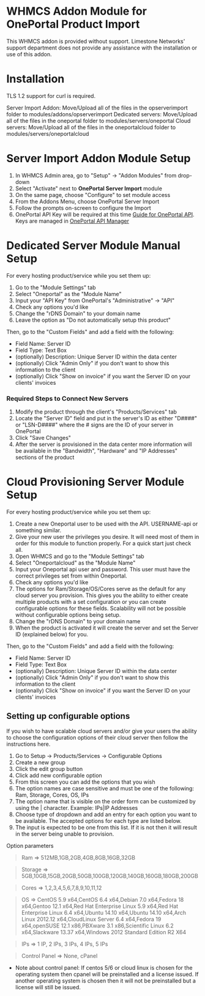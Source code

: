 # WHMCS Addon Module for OnePortal Product Import

This WHMCS addon is provided without support. Limestone Networks' support department does not provide any assistance with the installation or use of this addon.

# Installation

TLS 1.2 support for curl is required.

Server Import Addon: Move/Upload all of the files in the opserverimport folder to modules/addons/opserverimport
Dedicated servers: Move/Upload all of the files in the oneportal folder to modules/servers/oneportal
Cloud servers: Move/Upload all of the files in the oneportalcloud folder to modules/servers/oneportalcloud

# Server Import Addon Module Setup

1.  In WHMCS Admin area, go to "Setup" -> "Addon Modules" from drop-down
2.  Select "Activate" next to **OnePortal Server Import** module
3.  On the same page, choose "Configure" to set module access
4.  From the Addons Menu, choose OnePortal Server Import 
5.  Follow the prompts on-screen to configure the Import
6.  OnePortal API Key will be required at this time [Guide for OnePortal API](http://support.limestonenetworks.com/knowledge-base/api-usage-methods/ "Limestone Networks API Usage"). Keys are managed in [OnePortal API Manager](https://one.limestonenetworks.com/administrative/apilegacy.html)

# Dedicated Server Module Manual Setup

For every hosting product/service while you set them up:

1.  Go to the "Module Settings" tab
2.  Select "Oneportal" as the "Module Name"
3.  Input your "API Key" from OnePortal's "Administrative" -> "API"
4.  Check any options you'd like
5.  Change the "rDNS Domain" to your domain name
6.  Leave the option as "Do not automatically setup this product"

Then, go to the "Custom Fields" and add a field with the following:

- Field Name: Server ID
- Field Type: Text Box
- (optionally) Description: Unique Server ID within the data center
- (optionally) Click "Admin Only" if you don't want to show this information to the client
- (optionally) Click "Show on invoice" if you want the Server ID on your clients' invoices

### Required Steps to Connect New Servers

1.  Modify the product through the client's "Products/Services" tab
2.  Locate the "Server ID" field and put in the server's ID as either "D####" or "LSN-D####" where the # signs are the ID of your server in OnePortal
3.  Click "Save Changes"
4.  After the server is provisioned in the data center more information will be available in the "Bandwidth", "Hardware" and "IP Addresses" sections of the product


# Cloud Provisioning Server Module Setup

For every hosting product/service while you set them up:

1.  Create a new Oneportal user to be used with the API. USERNAME-api or something similar.
2.  Give your new user the privileges you desire. It will need most of them in order for this module to function properly. For a quick start just check all.
3.  Open WHMCS and go to the "Module Settings" tab
4.  Select "Oneportalcloud" as the "Module Name"
5.  Input your Oneportal api user and password. This user must have the correct privileges set from within Oneportal.
6.  Check any options you'd like
7.  The options for Ram/Storage/OS/Cores serve as the default for any cloud server you provision.
This gives you the ability to either create multiple products with a set configuration or you can create configurable options for these fields.
Scalability will not be possible without configurable options being setup.
8.  Change the "rDNS Domain" to your domain name
9.  When the product is activated it will create the server and set the Server ID (explained below) for you.

Then, go to the "Custom Fields" and add a field with the following:

- Field Name: Server ID
- Field Type: Text Box
- (optionally) Description: Unique Server ID within the data center
- (optionally) Click "Admin Only" if you don't want to show this information to the client
- (optionally) Click "Show on invoice" if you want the Server ID on your clients' invoices

## Setting up configurable options

If you wish to have scalable cloud servers and/or give your users the ability to choose the configuration options of their cloud server then follow the instructions here.

1. Go to Setup -> Products/Services -> Configurable Options
2. Create a new group
3. Click the edit group button
4. Click add new configurable option
5. From this screen you can add the options that you wish
6. The option names are case sensitive and must be one of the following: Ram, Storage, Cores, OS, IPs
7. The option name that is visible on the order form can be customized by using the | character. Example: IPs|IP Addresses
8. Choose type of dropdown and add an entry for each option you want to be available. The accepted options for each type are listed below.
9. The input is expected to be one from this list. If it is not then it will result in the server being unable to provision.

Option parameters
> Ram => 512MB,1GB,2GB,4GB,8GB,16GB,32GB

> Storage => 5GB,10GB,15GB,20GB,50GB,100GB,120GB,140GB,160GB,180GB,200GB

> Cores => 1,2,3,4,5,6,7,8,9,10,11,12

> OS => CentOS 5.9 x64,CentOS 6.4 x64,Debian 7.0 x64,Fedora 18 x64,Gentoo 12.1 x64,Red Hat Enterprise Linux 5.9 x64,Red Hat Enterprise Linux 6.4 x64,Ubuntu 14.10 x64,Ubuntu 14.10 x64,Arch Linux 2012.12 x64,CloudLinux Server 6.4 x64,Fedora 19 x64,openSUSE 12.1 x86,PBXware 3.1 x86,Scientific Linux 6.2 x64,Slackware 13.37 x64,Windows 2012 Standard Edition R2 X64

> IPs => 1 IP, 2 IPs, 3 IPs, 4 IPs, 5 IPs

> Control Panel => None, cPanel

* Note about control panel: If centos 5/6 or cloud linux is chosen for the operating system then cpanel will be preinstalled and a license issued. If another operating system is chosen then it will not be preinstalled but a license will still be issued.
